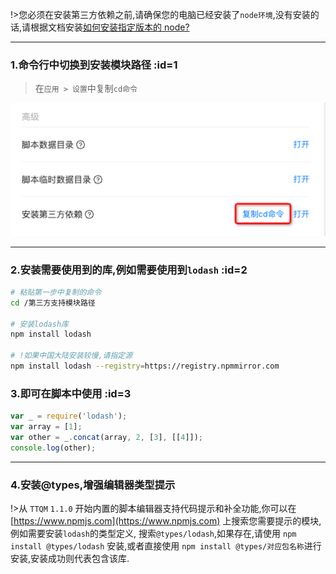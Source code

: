 !>您必须在安装第三方依赖之前,请确保您的电脑已经安装了`node环境`,没有安装的话,请根据文档安装[如何安装指定版本的 node?](zh-cn/question/how-to-install-node-version-specified.md)

---

### 1.命令行中切换到安装模块路径 :id=1

> 在`应用 > 设置`中复制`cd命令`

![复制命令](_media/how-to-add-support-modules/1.jpg ':size=500')

---

### 2.安装需要使用到的库,例如需要使用到`lodash` :id=2

```bash
# 粘贴第一步中复制的命令
cd /第三方支持模块路径

# 安装lodash库
npm install lodash

# !如果中国大陆安装较慢,请指定源
npm install lodash --registry=https://registry.npmmirror.com
```

### 3.即可在脚本中使用 :id=3

```javascript
var _ = require('lodash');
var array = [1];
var other = _.concat(array, 2, [3], [[4]]);
console.log(other);
```

---

### 4.安装@types,增强编辑器类型提示

!>从 `TTQM` `1.1.0` 开始内置的脚本编辑器支持代码提示和补全功能,你可以在 [https://www.npmjs.com](https://www.npmjs.com) 上搜索您需要提示的模块,例如需要安装`lodash`的类型定义, 搜索`@types/lodash`,如果存在,请使用 `npm install @types/lodash` 安装,或者直接使用 `npm install @types/对应包名称`进行安装,安装成功则代表包含该库.
